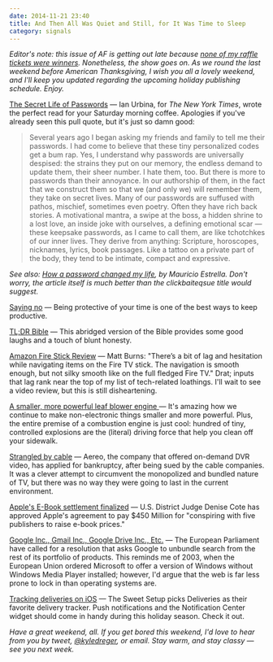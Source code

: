 ```yaml
---
date: 2014-11-21 23:40
title: And Then All Was Quiet and Still, for It Was Time to Sleep
category: signals
---
```

_Editor's note: this issue of AF is getting out late because [none of my raffle tickets were winners](https://twitter.com/kyledreger/status/535995346359685120). Nonetheless, the show goes on. As we round the last weekend before American Thanksgiving, I wish you all a lovely weekend, and I'll keep you updated regarding the upcoming holiday publishing schedule. Enjoy._

[The Secret Life of Passwords](http://www.nytimes.com/2014/11/19/magazine/the-secret-life-of-passwords.html) &mdash; Ian Urbina, for _The New York Times_, wrote the perfect read for your Saturday morning coffee. Apologies if you've already seen this pull quote, but it's just so damn good:  

> Several years ago I began asking my friends and family to tell me their passwords. I had come to believe that these tiny personalized codes get a bum rap. Yes, I understand why passwords are universally despised: the strains they put on our memory, the endless demand to update them, their sheer number. I hate them, too. But there is more to passwords than their annoyance. In our authorship of them, in the fact that we construct them so that we (and only we) will remember them, they take on secret lives. Many of our passwords are suffused with pathos, mischief, sometimes even poetry. Often they have rich back stories. A motivational mantra, a swipe at the boss, a hidden shrine to a lost love, an inside joke with ourselves, a defining emotional scar — these keepsake passwords, as I came to call them, are like tchotchkes of our inner lives. They derive from anything: Scripture, horoscopes, nicknames, lyrics, book passages. Like a tattoo on a private part of the body, they tend to be intimate, compact and expressive.

_See also: [How a password changed my life](https://medium.com/@manicho/how-a-password-changed-my-life-7af5d5f28038), by Mauricio Estrella. Don't worry, the article itself is much better than the clickbaiteqsue title would suggest._

[Saying no](http://boz.com/articles/say-no.html) &mdash; Being protective of your time is one of the best ways to keep productive.

[TL;DR Bible](http://www.reddit.com/r/Christianity/comments/2mpv2r/the_stories_of_the_bible_in_tldr_form/) &mdash; This abridged version of the Bible provides some good laughs and a touch of blunt honesty.

[Amazon Fire Stick Review](http://techcrunch.com/2014/11/21/fire-tv-stick-review-a-great-streamer-for-an-amazon-household/) &mdash; Matt Burns: "There’s a bit of lag and hesitation while navigating items on the Fire TV stick. The navigation is smooth enough, but not silky smooth like on the full fledged Fire TV." Drat; inputs that lag rank near the top of my list of tech-related loathings. I'll wait to see a video review, but this is still disheartening.

[A smaller, more powerful leaf blower engine ](http://www.wired.com/2014/11/tiny-engine-make-leaf-blowers-sound-less-like-jet-engines/) &mdash; It's amazing how we continue to make non-electronic things smaller and more powerful. Plus, the entire premise of a combustion engine is just cool: hundred of tiny, controlled explosions are the (literal) driving force that help you clean off your sidewalk.

[Strangled by cable](http://www.reuters.com/article/2014/11/21/us-aereo-bankruptcy-idUSKCN0J513K20141121) &mdash; Aereo, the company that offered on-demand DVR video, has applied for bankruptcy, after being sued by the cable companies. It was a clever attempt to circumvent the monopolized and bundled nature of TV, but there was no way they were going to last in the current environment.

[Apple's E-Book settlement finalized](http://recode.net/2014/11/21/apple-450-million-e-book-settlement-gets-final-court-approval/) &mdash; U.S. District Judge Denise Cote has approved Apple's agreement to pay $450 Million for "conspiring with five publishers to raise e-book prices."

[Google Inc., Gmail Inc., Google Drive Inc., Etc.](http://bits.blogs.nytimes.com/2014/11/21/in-europe-a-resolution-to-break-up-google/) &mdash; The European Parliament have called for a resolution that asks Google to unbundle search from the rest of its portfolio of products. This reminds me of 2003, when the European Union ordered Microsoft to offer a version of Windows without Windows Media Player installed; however, I'd argue that the web is far less prone to lock in than operating systems are.

[Tracking deliveries on iOS](http://thesweetsetup.com/apps/favorite-deliveries-tracker/) &mdash; The Sweet Setup picks Deliveries as their favorite delivery tracker. Push notifications and the Notification Center widget should come in handy during this holiday season. Check it out.

_Have a great weekend, all. If you get bored this weekend, I'd love to hear from you by tweet, [@kyledreger](http://twitter.com/kyledreger), or email. Stay warm, and stay classy &mdash; see you next week._
